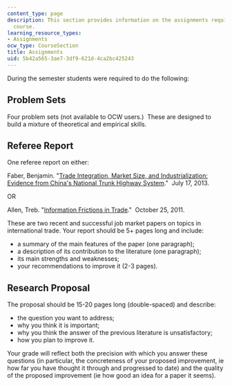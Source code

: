 ```yaml
---
content_type: page
description: This section provides information on the assignments required for the
  course.
learning_resource_types:
- Assignments
ocw_type: CourseSection
title: Assignments
uid: 5b42a565-3ae7-3df9-621d-4ca2bc425243
---
```


During the semester students were required to do the following:

Problem Sets
------------

Four problem sets (not available to OCW users.)  These are designed to build a mixture of theoretical and empirical skills.

Referee Report
--------------

One referee report on either:

Faber, Benjamin. "[Trade Integration, Market Size, and Industrialization: Evidence from China's National Trunk Highway System](http://cep.lse.ac.uk/pubs/download/dp1244.pdf)."  July 17, 2013. 

OR

Allen, Treb. "[Information Frictions in Trade](https://ideas.repec.org/a/wly/emetrp/v82y2014ip2041-2083.html)."  October 25, 2011.   

These are two recent and successful job market papers on topics in international trade. Your report should be 5+ pages long and include:

*   a summary of the main features of the paper (one paragraph);
*   a description of its contribution to the literature (one paragraph);
*   its main strengths and weaknesses;
*   your recommendations to improve it (2-3 pages).

Research Proposal
-----------------

The proposal should be 15-20 pages long (double-spaced) and describe:

*   the question you want to address;
*   why you think it is important;
*   why you think the answer of the previous literature is unsatisfactory;
*   how you plan to improve it.

Your grade will reflect both the precision with which you answer these questions (in particular, the concreteness of your proposed improvement, ie how far you have thought it through and progressed to date) and the quality of the proposed improvement (ie how good an idea for a paper it seems).